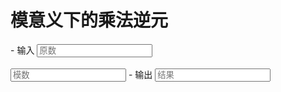 # 模意义下的乘法逆元

<div class="grid cards" id="calc" markdown>
- 输入
    <input class="md-input md-input--stretch" id="input-x" type="number" placeholder="原数">
    <br><br>
    <input class="md-input md-input--stretch" id="input-p" type="number" placeholder="模数">
- 输出
    <input class="md-input md-input--stretch" id="output" placeholder="结果" readonly>
</div>

<script>
window.onload = function() {
    register_calc($("#calc"), function(params) {
        x = parseInt(params.x.val()), p = parseInt(params.p.val());
        if(!Number.isInteger(x) || !Number.isInteger(p) || x < 0 || p <= 0) return "参数错误";
        if(p > 1e18) return "超出计算范围";
        if(x > p) return "原数不能大于模数";
        inv = inverse(x, p);
        if(inv == -1) return "无逆元";
        return String(inv);
    }, {x: $("#input-x"), p: $("#input-p")}, $("#output"));
}
</script>